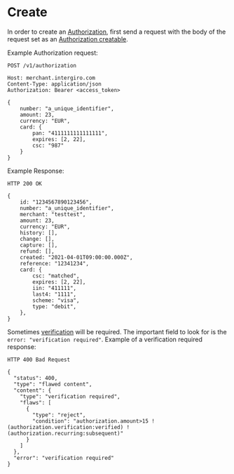# Create

In order to create an [Authorization](./reference.html#authorization), first send a request with the body of the request set as an [Authorization creatable](./reference.html#authorization).

Example Authorization request:
``` {1}
POST /v1/authorization

Host: merchant.intergiro.com
Content-Type: application/json
Authorization: Bearer <access_token>

{
	number: "a_unique_identifier",
	amount: 23,
	currency: "EUR",
	card: {
		pan: "4111111111111111",
		expires: [2, 22],
		csc: "987"
	}
}
```

Example Response:

``` {1}
HTTP 200 OK

{
	id: "1234567890123456",
	number: "a_unique_identifier",
	merchant: "testtest",
	amount: 23,
	currency: "EUR",
	history: [],
	change: [],
	capture: [],
	refund: [],
	created: "2021-04-01T09:00:00.000Z",
	reference: "12341234",
	card: {
		csc: "matched",
		expires: [2, 22],
		iin: "411111",
		last4: "1111",
		scheme: "visa",
		type: "debit",
	},
}
```
Sometimes [verification](./reference.html#verification) will be required. The important field to look for is the `error: "verification required"`. 
Example of a verification required response:
```{1,15}
HTTP 400 Bad Request

{
  "status": 400,
  "type": "flawed content",
  "content": {
    "type": "verification required",
    "flaws": [
      {
        "type": "reject",
        "condition": "authorization.amount>15 !(authorization.verification:verified) !(authorization.recurring:subsequent)"
      }
    ]
  },
  "error": "verification required"
}
```